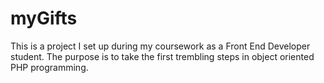 # myGifts
This is a project I set up during my coursework as a Front End Developer student. The purpose is to take the first trembling steps in object oriented PHP programming.
